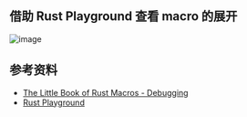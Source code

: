 
## 借助 Rust Playground 查看 macro 的展开

![image](https://cdn.luohuidong.cn/clipboard_20240501_113402.png)


## 参考资料

- [The Little Book of Rust Macros - Debugging](https://veykril.github.io/tlborm/syntax-extensions/debugging.html#debugging)
- [Rust Playground](https://play.rust-lang.org)
